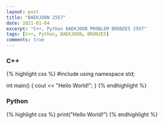 ```yaml
---
layout: post
title: "BAEKJOON 2557"
date: 2021-01-04
excerpt: "C++, Python BAEKJOON PROBLEM BRONZE5 2557"
tags: [C++, Python, BAEKJOON, BRONZE5]
comments: true
---
```

### C++
{% highlight css %} 
#include <iostream>
using namespace std;

int main()
{
	cout << "Hello World!";
}
{% endhighlight %}

### Python
{% highlight css %}
print("Hello World!")
{% endhighlight %}
